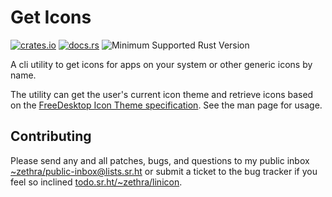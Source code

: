 # Get Icons

[![crates.io](https://img.shields.io/crates/v/geticons.svg)](https://crates.io/crates/geticons)
[![docs.rs](https://docs.rs/geticons/badge.svg)](https://docs.rs/geticons)
![Minimum Supported Rust Version](https://img.shields.io/badge/rustc-1.48-red)

A cli utility to get icons for apps on your system or other generic icons by name.

The utility can get the user's current icon theme and retrieve icons based on
the [FreeDesktop Icon Theme specification](spec).  See the man page for usage.

[spec]: https://specifications.freedesktop.org/icon-theme-spec/icon-theme-spec-latest.html

## Contributing

Please send any and all patches, bugs, and questions to my public inbox
[~zethra/public-inbox@lists.sr.ht](mailto:~zethra/public-inbox@lists.sr.ht)
or submit a ticket to the bug tracker if you feel so inclined
[todo.sr.ht/~zethra/linicon](https://todo.sr.ht/~zethra/linicon).
